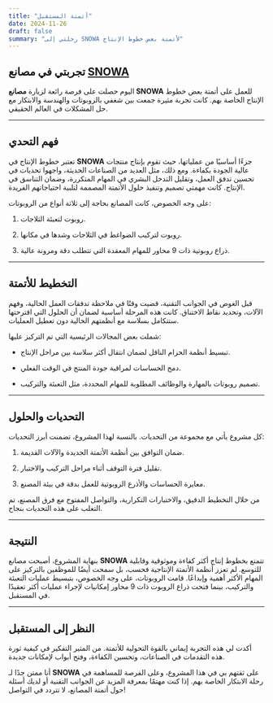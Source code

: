 ```yaml
---
title: "أتمتة المستقبل"
date: 2024-11-26
draft: false
summary: "رحلتي إلى SNOWA لأتمتة بعض خطوط الإنتاج"
---
```


## تجربتي في مصانع [SNOWA](https://en.wikipedia.org/wiki/Snowa)

اليوم حصلت على فرصة رائعة لزيارة **مصانع SNOWA** للعمل على أتمتة بعض خطوط الإنتاج الخاصة بهم. كانت تجربة مثيرة جمعت بين شغفي بالروبوتات والهندسة والابتكار مع حل المشكلات في العالم الحقيقي.

---

## فهم التحدي

تعتبر خطوط الإنتاج في **SNOWA** جزءًا أساسيًا من عملياتها، حيث تقوم بإنتاج منتجات عالية الجودة بكفاءة. ومع ذلك، مثل العديد من الصناعات الحديثة، واجهوا تحديات في تحسين تدفق العمل، وتقليل التدخل البشري في المهام المتكررة، وضمان التناسق في الإنتاج. كانت مهمتي تصميم وتنفيذ حلول الأتمتة المصممة لتلبية احتياجاتهم الفريدة.

على وجه الخصوص، كانت المصانع بحاجة إلى ثلاثة أنواع من الروبوتات:

1. روبوت لتعبئة الثلاجات.

2. روبوت لتركيب الضواغط في الثلاجات وشدها في مكانها.

3. ذراع روبوتية ذات 9 محاور للمهام المعقدة التي تتطلب دقة ومرونة عالية.

---

## التخطيط للأتمتة

قبل الغوص في الجوانب التقنية، قضيت وقتًا في ملاحظة تدفقات العمل الحالية، وفهم الآلات، وتحديد نقاط الاختناق. كانت هذه المرحلة أساسية لضمان أن الحلول التي اقترحتها ستتكامل بسلاسة مع أنظمتهم الحالية دون تعطيل العمليات.

شملت بعض المجالات الرئيسية التي تم التركيز عليها:

* تبسيط أنظمة الحزام الناقل لضمان انتقال أكثر سلاسة بين مراحل الإنتاج.

* دمج الحساسات لمراقبة جودة المنتج في الوقت الفعلي.

* تصميم روبوتات بالمهارة والوظائف المطلوبة للمهام المحددة، مثل التعبئة والتركيب.

---

## التحديات والحلول

كل مشروع يأتي مع مجموعة من التحديات. بالنسبة لهذا المشروع، تضمنت أبرز التحديات:

1. ضمان التوافق بين أنظمة الأتمتة الجديدة والآلات القديمة.

2. تقليل فترة التوقف أثناء مراحل التركيب والاختبار.

3. معايرة الحساسات والأذرع الروبوتية للعمل بدقة في بيئة المصنع.

من خلال التخطيط الدقيق، والاختبارات التكرارية، والتواصل المفتوح مع فرق المصنع، تم التغلب على هذه التحديات بنجاح.

---

## النتيجة

بنهاية المشروع، أصبحت مصانع **SNOWA** تتمتع بخطوط إنتاج أكثر كفاءة وموثوقية وقابلية للتوسع. لم تعزز أنظمة الأتمتة الإنتاجية فحسب، بل سمحت أيضًا للموظفين بالتركيز على المهام الأكثر أهمية وإبداعًا. قامت الروبوتات، على وجه الخصوص، بتبسيط عمليات التعبئة والتركيب، بينما فتحت ذراع الروبوت ذات 9 محاور إمكانيات لإجراء عمليات أكثر تعقيدًا في المستقبل.

---

## النظر إلى المستقبل

أكدت لي هذه التجربة إيماني بالقوة التحولية للأتمتة. من المثير التفكير في كيفية ثورة هذه التقدمات في الصناعات، وتحسين الكفاءة، وفتح أبواب لإمكانات جديدة.

أنا ممتن جدًا لـ **SNOWA** على ثقتهم بي في هذا المشروع، وعلى الفرصة للمساهمة في رحلة الابتكار الخاصة بهم. إذا كنت مهتمًا بمعرفة المزيد عن الجوانب التقنية أو لديك أسئلة حول أتمتة المصانع، لا تتردد في التواصل!

